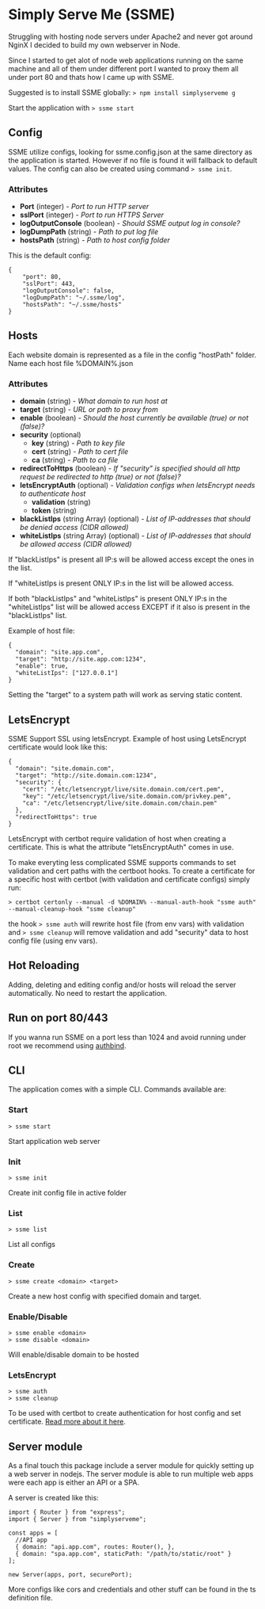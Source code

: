 # Simply Serve Me (SSME)
Struggling with hosting node servers under Apache2 and never got around NginX I decided to build my own webserver in Node.

Since I started to get alot of node web applications running on the same machine and all of them under different port I wanted to proxy them all under port 80 and thats how I came up with SSME.

Suggested is to install SSME globally:
`> npm install simplyserveme g`

Start the application with `> ssme start`

## Config
SSME utilize configs, looking for ssme.config.json at the same directory as the application is started. However if no file is found it will fallback to default values. The config can also be created using command `> ssme init`. 

### Attributes
- **Port** (integer) - *Port to run HTTP server*
- **sslPort** (integer) - *Port to run HTTPS Server*
- **logOutputConsole** (boolean) - *Should SSME output log in console?*
- **logDumpPath** (string) - *Path to put log file*
- **hostsPath** (string) - *Path to host config folder*

This is the default config:
```
{
    "port": 80,
    "sslPort": 443,
    "logOutputConsole": false,
    "logDumpPath": "~/.ssme/log",
    "hostsPath": "~/.ssme/hosts"
}
```

## Hosts
Each website domain is represented as a file in the config "hostPath" folder. Name each host file %DOMAIN%.json

### Attributes
- **domain** (string) - *What domain to run host at*
- **target** (string) - *URL or path to proxy from*
- **enable** (boolean) - *Should the host currently be available (true) or not (false)?*
- **security** (optional)
  - **key** (string) - *Path to key file*
  - **cert** (string) - *Path to cert file*
  - **ca** (string) - *Path to ca file*
- **redirectToHttps** (boolean) - *If "security" is specified should all http request be redirected to http (true) or not (false)?*
- **letsEncryptAuth** (optional) - *Validation configs when letsEncrypt needs to authenticate host*
  - **validation** (string)
  - **token** (string)
- **blackListIps** (string Array) (optional) - *List of IP-addresses that should be denied access (CIDR allowed)*
- **whiteListIps** (string Array) (optional) - *List of IP-addresses that should be allowed access  (CIDR allowed)*

If "blackListIps" is present all IP:s will be allowed access except the ones in the list.

If "whiteListIps is present ONLY IP:s in the list will be allowed access.

If both "blackListIps" and "whiteListIps" is present ONLY IP:s in the "whiteListIps" list will be allowed access EXCEPT if it also is present in the "blackListIps" list. 

Example of host file:
```
{
  "domain": "site.app.com",
  "target": "http://site.app.com:1234",
  "enable": true,
  "whiteListIps": ["127.0.0.1"]
}
```
Setting the "target" to a system path will work as serving static content.

## LetsEncrypt
SSME Support SSL using letsEncrypt. Example of host using LetsEncrypt certificate would look like this:
```
{
  "domain": "site.domain.com",
  "target": "http://site.domain.com:1234",
  "security": {
    "cert": "/etc/letsencrypt/live/site.domain.com/cert.pem",
    "key": "/etc/letsencrypt/live/site.domain.com/privkey.pem",
    "ca": "/etc/letsencrypt/live/site.domain.com/chain.pem"
  },
  "redirectToHttps": true
}
```
LetsEncrypt with certbot require validation of host when creating a certificate. This is what the attribute "letsEncryptAuth" comes in use.

To make everyting less complicated SSME supports commands to set validation and cert paths with the certboot hooks. To create a certificate for a specific host with certbot (with validation and certificate configs) simply run:
```
> certbot certonly --manual -d %DOMAIN% --manual-auth-hook "ssme auth" --manual-cleanup-hook "ssme cleanup"
```
the hook `> ssme auth` will rewrite host file (from env vars) with validation and `> ssme cleanup` will remove validation and add "security" data to host config file (using env vars).

## Hot Reloading
Adding, deleting and editing config and/or hosts will reload the server automatically. No need to restart the application.

## Run on port 80/443
If you wanna run SSME on a port less than 1024 and avoid running under root we recommend using [authbind](http://manpages.ubuntu.com/manpages/bionic/man1/authbind.1.html).

## CLI
The application comes with a simple CLI. Commands available are:

### Start
```
> ssme start
```
Start application web server

### Init
```
> ssme init
```
Create init config file in active folder

### List
```
> ssme list
```
List all configs

### Create
```
> ssme create <domain> <target>
```
Create a new host config with specified domain and target. 

### Enable/Disable
```
> ssme enable <domain>
> ssme disable <domain>
```
Will enable/disable domain to be hosted

### LetsEncrypt
```
> ssme auth
> ssme cleanup
```
To be used with certbot to create authentication for host config and set certificate. [Read more about it here](https://certbot.eff.org/docs/using.html#pre-and-post-validation-hooks).

## Server module
As a final touch this package include a server module for quickly setting up a web server in nodejs. The server module is able to run multiple web apps were each app is either an API or a SPA.

A server is created like this:
```
import { Router } from "express";
import { Server } from "simplyserveme";

const apps = [
  //API app
  { domain: "api.app.com", routes: Router(), },
  { domain: "spa.app.com", staticPath: "/path/to/static/root" }
];

new Server(apps, port, securePort);
```
More configs like cors and credentials and other stuff can be found in the ts definition file.
